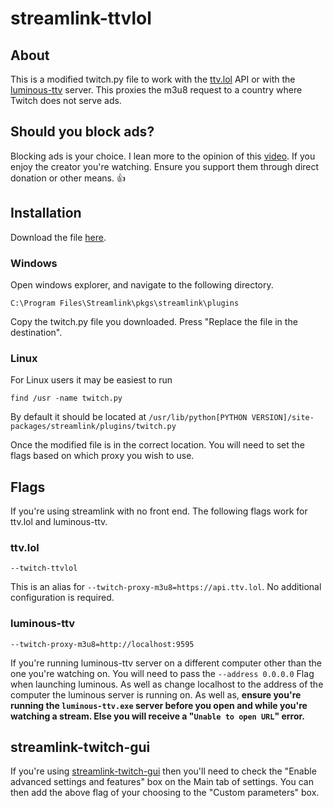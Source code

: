 # streamlink-ttvlol
## About
This is a modified twitch.py file to work with the [ttv.lol](https://github.com/TTV-LOL/extensions) API or with the [luminous-ttv](https://github.com/AlyoshaVasilieva/luminous-ttv) server. This proxies the m3u8 request to a country where Twitch does not serve ads.

## Should you block ads?
Blocking ads is your choice. I lean more to the opinion of this [video](https://youtu.be/oV3s_sESnmE). If you enjoy the creator you're watching. Ensure you support them through direct donation or other means. 👍

## Installation

Download the file [here](https://github.com/2bc4/streamlink-ttvlol/releases/download/20221206/twitch.py). 
### Windows
Open windows explorer, and navigate to the following directory.
```
C:\Program Files\Streamlink\pkgs\streamlink\plugins
```
Copy the twitch.py file you downloaded. Press "Replace the file in the destination".
### Linux
For Linux users it may be easiest to run 
```
find /usr -name twitch.py 
```
By default it should be located at `/usr/lib/python[PYTHON VERSION]/site-packages/streamlink/plugins/twitch.py`

Once the modified file is in the correct location. You will need to set the flags based on which proxy you wish to use. 

## Flags
If you're using streamlink with no front end. The following flags work for ttv.lol and luminous-ttv.
### ttv.lol
```
--twitch-ttvlol
```
This is an alias for `--twitch-proxy-m3u8=https://api.ttv.lol`. No additional configuration is required.
### luminous-ttv
```
--twitch-proxy-m3u8=http://localhost:9595
```
If you're running luminous-ttv server on a different computer other than the one you're watching on. You will need to pass the ```--address 0.0.0.0``` Flag when launching luminous. As well as change localhost to the address of the computer the luminous server is running on. As well as, **ensure you're running the ```luminous-ttv.exe``` server before you open and while you're watching a stream. Else you will receive a "```Unable to open URL```" error.** 

## streamlink-twitch-gui
If you're using [streamlink-twitch-gui](https://github.com/streamlink/streamlink-twitch-gui) then you'll need to check the "Enable advanced settings and features" box on the Main tab of settings. You can then add the above flag of your choosing to the "Custom parameters" box.
